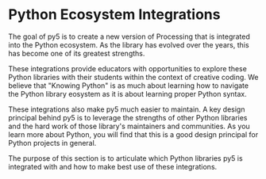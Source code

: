 # Python Ecosystem Integrations

The goal of py5 is to create a new version of Processing that is integrated into
the Python ecosystem. As the library has evolved over the years, this has become
one of its greatest strengths.

These integrations provide educators with opportunities to explore these
Python libraries with their students within the context of creative coding.
We believe that "Knowing Python" is as much about learning how to navigate the
Python library eosystem as it is about learning proper Python syntax.

These integrations also make py5 much easier to maintain. A key design
principal behind py5 is to leverage the strengths of other Python libraries and
the hard work of those library's maintainers and communities. As you learn
more about Python, you will find that this is a good design principal for Python
projects in general.

The purpose of this section is to articulate which Python libraries py5 is
integrated with and how to make best use of these integrations.
